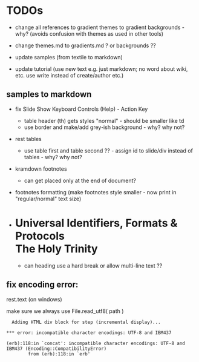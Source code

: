 # TODOs

- change all references to gradient themes to
  gradient backgrounds  - why? (avoids confusion with themes as used in other tools)

- change themes.md to gradients.md ? or backgrounds ??

- update samples (from textile to markdown)

- update tutorial (use new text e.g. just markdown; no word about wiki, etc. use write instead of create/author etc.)



## samples to markdown

- fix Slide Show Keyboard Controls (Help) - Action	Key
  - table header (th) gets styles "normal" - should be smaller like td
  - use border and make/add grey-ish background - why? why not?

- rest tables
  - use table first and table second ??  - assign id to slide/div instead of tables - why? why not?

- kramdown footnotes
  - can get placed only at the end of document?
  
- footnotes formatting (make footnotes style smaller - now print in "regular/normal" text size)

- # Universal Identifiers, Formats & Protocols<br>The Holy Trinity
  - can heading use a hard break or allow multi-line text ??

## fix encoding error:

rest.text (on windows)

make sure we always use File.read_utf8( path )

```
  Adding HTML div block for step (incremental display)...

*** error: incompatible character encodings: UTF-8 and IBM437

(erb):118:in `concat': incompatible character encodings: UTF-8 and IBM437 (Encoding::CompatibilityError)
        from (erb):118:in `erb'
```

